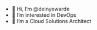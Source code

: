 - 👋 Hi, I’m @deinyewarde
- 👀 I’m interested in DevOps
- 🌱 I’m a Cloud Solutions Architect

<!---
deinyewarde/deinyewarde is a ✨ special ✨ repository because its `README.md` (this file) appears on your GitHub profile.
You can click the Preview link to take a look at your changes.
--->
